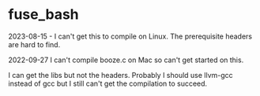 # fuse_bash

2023-08-15 - I can't get this to compile on Linux. The prerequisite headers are hard to find.

2022-09-27 I can't compile booze.c on Mac so can't get started on this.

I can get the libs but not the headers. Probably I should use llvm-gcc instead of gcc but I still can't get the compilation to succeed.
